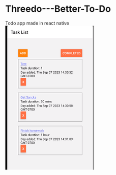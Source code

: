 # Threedo---Better-To-Do
Todo app made in react native <br>
![Front Screen](https://github.com/Bizarrespace/Threedo---Better-To-Do/blob/main/1.png)
